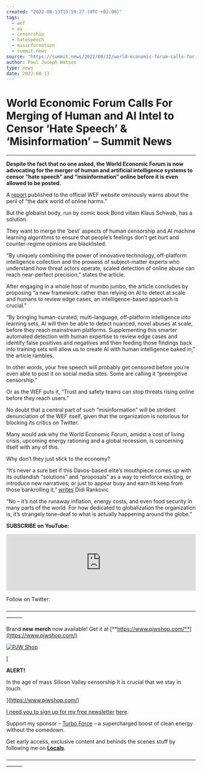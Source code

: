 ```yaml
---
created: "2022-08-13T15:59:27 (UTC +02:00)"
tags:
  - wef
  - ai
  - censorship
  - hatespeech
  - misinformation
  - summit.news
source: "https://summit.news/2022/08/12/world-economic-forum-calls-for-merging-of-human-and-ai-intel-to-censor-hate-speech-misinformation/"
author: Paul Joseph Watson
type: news
date: 2022-08-13
---
```


# World Economic Forum Calls For Merging of Human and AI Intel to Censor ‘Hate Speech’ & ‘Misinformation’ – Summit News

---

**Despite the fact that no one asked, the World Economic Forum is now advocating for the merger of human and artificial intelligence systems to censor “hate speech” and “misinformation” online before it is even allowed to be posted.**

A [report](https://www.weforum.org/agenda/2022/08/online-abuse-artificial-intelligence-human-input) published to the official WEF website ominously warns about the peril of “the dark world of online harms.”

But the globalist body, run by comic book Bond villain Klaus Schwab, has a solution.

They want to merge the ‘best’ aspects of human censorship and AI machine learning algorithms to ensure that people’s feelings don’t get hurt and counter-regime opinions are blacklisted.

“By uniquely combining the power of innovative technology, off-platform intelligence collection and the prowess of subject-matter experts who understand how threat actors operate, scaled detection of online abuse can reach near-perfect precision,” states the article.

After engaging in a whole host of mumbo jumbo, the article concludes by proposing “a new framework: rather than relying on AI to detect at scale and humans to review edge cases, an intelligence-based approach is crucial.”

“By bringing human-curated, multi-language, off-platform intelligence into learning sets, AI will then be able to detect nuanced, novel abuses at scale, before they reach mainstream platforms. Supplementing this smarter automated detection with human expertise to review edge cases and identify false positives and negatives and then feeding those findings back into training sets will allow us to create AI with human intelligence baked in,” the article rambles.

In other words, your free speech will probably get censored before you’re even able to post it on social media sites. Some are calling it “preemptive censorship.”

Or as the WEF puts it, “Trust and safety teams can stop threats rising online before they reach users.”

No doubt that a central part of such “misinformation” will be strident denunciation of the WEF itself, given that the organization is notorious for blocking its critics on Twitter.

Many would ask why the World Economic Forum, amidst a cost of living crisis, upcoming energy rationing and a global recession, is concerning itself with any of this.

Why don’t they just stick to the economy?

“It’s never a sure bet if this Davos-based elite’s mouthpiece comes up with its outlandish “solutions” and “proposals” as a way to reinforce existing, or introduce new narratives; or just to appear busy and earn its keep from those bankrolling it,” [writes](https://reclaimthenet.org/wef-ai-censor-hate-speech-and-misinformation/) Didi Rankovic

“No – it’s not the runaway inflation, energy costs, and even food security in many parts of the world. For how dedicated to globalization the organization is, it’s strangely tone-deaf to what is actually happening around the globe.”

**SUBSCRIBE on YouTube:**

<iframe ng-non-bindable="" marginheight="0" marginwidth="0" scrolling="no" tabindex="0" id="I0_1660399130877" name="I0_1660399130877" src="https://www.youtube.com/subscribe_embed?usegapi=1&amp;channelid=UC6x4zJADfr5Z4w-bf8lbrcg&amp;layout=full&amp;count=default&amp;origin=https%3A%2F%2Fsummit.news&amp;gsrc=3p&amp;ic=1&amp;jsh=m%3B%2F_%2Fscs%2Fabc-static%2F_%2Fjs%2Fk%3Dgapi.lb.en.S0MFEB7Jrgw.O%2Fd%3D1%2Frs%3DAHpOoo_rrjPu-arphKs_q6oTtOBLYqL7zQ%2Fm%3D__features__#_methods=onPlusOne%2C_ready%2C_close%2C_open%2C_resizeMe%2C_renderstart%2Concircled%2Cdrefresh%2Cerefresh%2Conload&amp;id=I0_1660399130877&amp;_gfid=I0_1660399130877&amp;parent=https%3A%2F%2Fsummit.news&amp;pfname=&amp;rpctoken=43770658" data-gapiattached="true" width="100%" frameborder="0"></iframe>

Follow on Twitter:

———————————————————————————————————————

Brand **new merch** now available! Get it at [**https://www.pjwshop.com/**](https://www.pjwshop.com/)

[![PJW Shop](https://cdn.summit.news/2021/07/merch.jpg)](https://www.pjwshop.com/)

\[

**ALERT!**

In the age of mass Silicon Valley censorship It is crucial that we stay in touch.

\](https://www.pjwshop.com/)

[I need you to sign up for my free newsletter](https://www.pjwshop.com/) [here](https://summit.news/newsletter).

Support my sponsor – [Turbo Force](https://bit.ly/TURBOFORCE) – a supercharged boost of clean energy without the comedown.

Get early access, exclusive content and behinds the scenes stuff by following me on [**Locals**](https://pauljosephwatson.locals.com/).

———————————————————————————————————————
